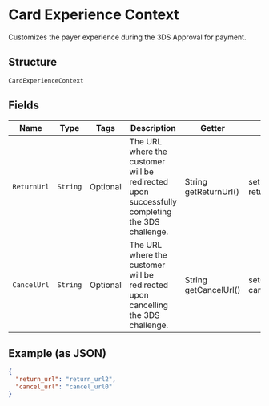 
# Card Experience Context

Customizes the payer experience during the 3DS Approval for payment.

## Structure

`CardExperienceContext`

## Fields

| Name | Type | Tags | Description | Getter | Setter |
|  --- | --- | --- | --- | --- | --- |
| `ReturnUrl` | `String` | Optional | The URL where the customer will be redirected upon successfully completing the 3DS challenge. | String getReturnUrl() | setReturnUrl(String returnUrl) |
| `CancelUrl` | `String` | Optional | The URL where the customer will be redirected upon cancelling the 3DS challenge. | String getCancelUrl() | setCancelUrl(String cancelUrl) |

## Example (as JSON)

```json
{
  "return_url": "return_url2",
  "cancel_url": "cancel_url0"
}
```

